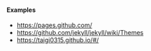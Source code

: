 #### Examples
* https://pages.github.com/
* https://github.com/jekyll/jekyll/wiki/Themes
* https://taigi0315.github.io/#/
